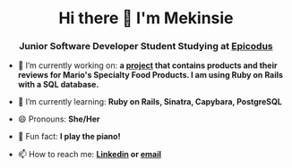 <h1 align="center">Hi there 👋 I'm Mekinsie</h1>
<h3 align="center">Junior Software Developer Student Studying at <a href="https://www.epicodus.com/">Epicodus</a></h3> 

<!--
**mekinsie/mekinsie** is a ✨ _special_ ✨ repository because its `README.md` (this file) appears on your GitHub profile.
- 👯 I’m looking to collaborate on ... 
- 🤔 I’m looking for help with ...
- 💬 Ask me about ... ⚡ 
-->
- 🔭 I’m currently working on: **a <a href="https://github.com/mekinsie/product_reviews">project</a> that contains products and their reviews for Mario's Specialty Food Products. I am using Ruby on Rails with a SQL database.** 

- 🌱 I’m currently learning: **Ruby on Rails, Sinatra, Capybara, PostgreSQL** 

- 😄 Pronouns: **She/Her**

- 🎹 Fun fact: **I play the piano!** 

- 📫 How to reach me: **<a href="https://www.linkedin.com/in/mekinsie/" target="_blank">Linkedin</a> or <a href="mailto:mekinsie.aja@gmail.com" target="_blank">email</a></li>**
